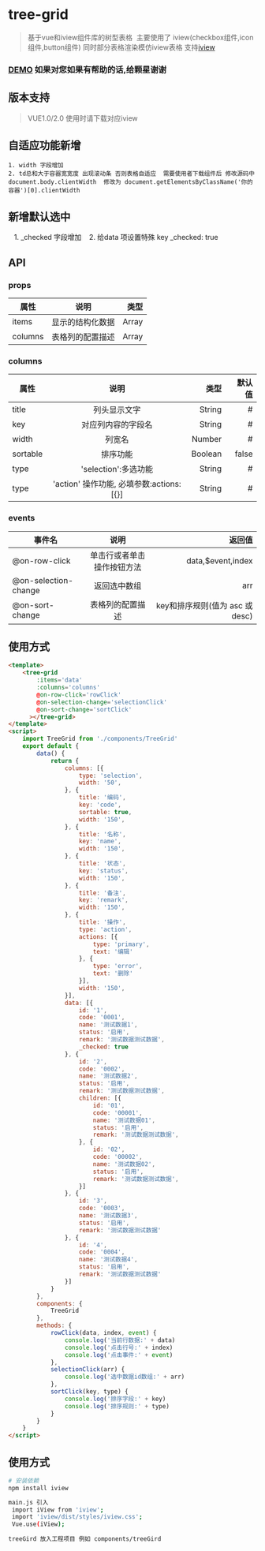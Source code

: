# tree-grid

> 基于vue和iview组件库的树型表格
  主要使用了 iview(checkbox组件,icon组件,button组件) 同时部分表格渲染模仿iview表格 支持[iview](https://github.com/iview/iview) 

### [DEMO](https://huanglong6828.github.io/vue-tree-grid/dist/index.html) 如果对您如果有帮助的话,给颗星谢谢

## 版本支持
> VUE1.0/2.0 使用时请下载对应iview


## 自适应功能新增
    1. width 字段增加
    2. td总和大于容器宽宽度 出现滚动条 否则表格自适应  需要使用者下载组件后 修改源码中 document.body.clientWidth  修改为 document.getElementsByClassName('你的容器')[0].clientWidth
## 新增默认选中
    1. _checked 字段增加
    2. 给data 项设置特殊 key _checked: true
## API
### props
| 属性        | 说明           | 类型  |
| ------------- |:-------------:| -----:|
| items| 显示的结构化数据|Array|
| columns| 表格列的配置描述|Array|

### columns 
| 属性        | 说明           | 类型 | 默认值|
| ----------- |:--------------:| -----:|-----:|
| title       | 列头显示文字       |String |#    |
| key         | 对应列内容的字段名 |String |#    |
| width       | 列宽名             |Number |#    |
| sortable    | 排序功能           |Boolean|false|
| type        |'selection':多选功能|String|# |
| type        |'action' 操作功能,  必填参数:actions:[{}]|String|#

 ### events
| 事件名        | 说明           | 返回值  |
| ------------- |:--------------:| -------:|
| @on-row-click       | 单击行或者单击操作按钮方法|data,$event,index|
| @on-selection-change| 返回选中数组              |arr|       
| @on-sort-change     | 表格列的配置描述          |key和排序规则(值为 asc 或 desc)|


## 使用方式

```html
<template>
    <tree-grid 
        :items='data' 
        :columns='columns'
        @on-row-click='rowClick'
        @on-selection-change='selectionClick'
        @on-sort-change='sortClick'
      ></tree-grid>
</template>
<script>
    import TreeGrid from './components/TreeGrid'
    export default {
        data() {
            return {
                columns: [{
                    type: 'selection',
                    width: '50',
                }, {
                    title: '编码',
                    key: 'code',
                    sortable: true,
                    width: '150',
                }, {
                    title: '名称',
                    key: 'name',
                    width: '150',
                }, {
                    title: '状态',
                    key: 'status',
                    width: '150',
                }, {
                    title: '备注',
                    key: 'remark',
                    width: '150',
                }, {
                    title: '操作',
                    type: 'action',
                    actions: [{
                        type: 'primary',
                        text: '编辑'
                    }, {
                        type: 'error',
                        text: '删除'
                    }],
                    width: '150',
                }],
                data: [{
                    id: '1',
                    code: '0001',
                    name: '测试数据1',
                    status: '启用',
                    remark: '测试数据测试数据',
                    _checked: true
                }, {
                    id: '2',
                    code: '0002',
                    name: '测试数据2',
                    status: '启用',
                    remark: '测试数据测试数据',
                    children: [{
                        id: '01',
                        code: '00001',
                        name: '测试数据01',
                        status: '启用',
                        remark: '测试数据测试数据',
                    }, {
                        id: '02',
                        code: '00002',
                        name: '测试数据02',
                        status: '启用',
                        remark: '测试数据测试数据',
                    }]
                }, {
                    id: '3',
                    code: '0003',
                    name: '测试数据3',
                    status: '启用',
                    remark: '测试数据测试数据'
                }, {
                    id: '4',
                    code: '0004',
                    name: '测试数据4',
                    status: '启用',
                    remark: '测试数据测试数据'
                }]
            }
        },
        components: {
            TreeGrid
        },
        methods: {
            rowClick(data, index, event) {
                console.log('当前行数据:' + data)
                console.log('点击行号:' + index)
                console.log('点击事件:' + event)
            },
            selectionClick(arr) {
                console.log('选中数据id数组:' + arr)
            },
            sortClick(key, type) {
                console.log('排序字段:' + key)
                console.log('排序规则:' + type)
            }
        }
    }
</script>
```
## 使用方式
``` bash
# 安装依赖
npm install iview

main.js 引入
 import iView from 'iview';
 import 'iview/dist/styles/iview.css';
 Vue.use(iView);
 
treeGird 放入工程项目 例如 components/treeGird
```
